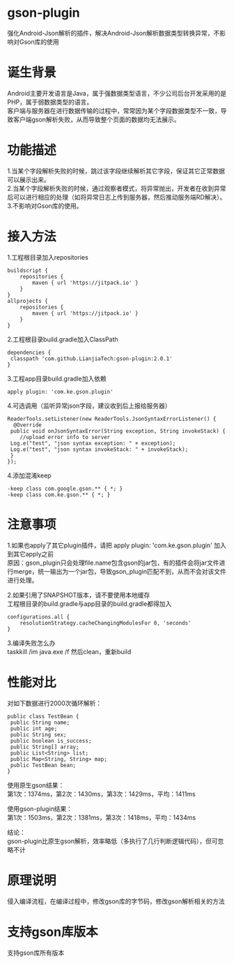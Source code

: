 # gson-plugin
强化Android-Json解析的插件，解决Android-Json解析数据类型转换异常，不影响对Gson库的使用

# 诞生背景
Android主要开发语言是Java，属于强数据类型语言，不少公司后台开发采用的是PHP，属于弱数据类型的语言。  
客户端与服务器在进行数据传输的过程中，常常因为某个字段数据类型不一致，导致客户端gson解析失败，从而导致整个页面的数据均无法展示。

# 功能描述
1.当某个字段解析失败的时候，跳过该字段继续解析其它字段，保证其它正常数据可以展示出来。  
2.当某个字段解析失败的时候，通过观察者模式，将异常抛出，开发者在收到异常后可以进行相应的处理（如将异常日志上传到服务器，然后推动服务端RD解决）。  
3.不影响对Gson库的使用。

# 接入方法
1.工程根目录加入repositories
```
buildscript {
    repositories {
        maven { url 'https://jitpack.io' }
    }
}
allprojects {
    repositories {
        maven { url 'https://jitpack.io' }
    }
}
```
2.工程根目录build.gradle加入ClassPath  
```
dependencies {
 classpath 'com.github.LianjiaTech:gson-plugin:2.0.1'
}
```
3.工程app目录build.gradle加入依赖  
```
apply plugin: 'com.ke.gson.plugin'
```
4.可选调用（监听异常json字段，建议收到后上报给服务器）
```
ReaderTools.setListener(new ReaderTools.JsonSyntaxErrorListener() {
  @Override
 public void onJsonSyntaxError(String exception, String invokeStack) {
    //upload error info to server
 Log.e("test", "json syntax exception: " + exception);
 Log.e("test", "json syntax invokeStack: " + invokeStack);
 }
});
```
4.添加混淆keep
```
-keep class com.google.gson.** { *; }
-keep class com.ke.gson.** { *; }
```
# 注意事项
1.如果也apply了其它plugin插件，请把 apply plugin: 'com.ke.gson.plugin' 加入到其它apply之前  
原因：gson_plugin只会处理file.name包含gson的jar包，有的插件会将jar文件进行merge，统一输出为一个jar包，导致gson_plugin匹配不到，从而不会对该文件进行处理。  

2.如果引用了SNAPSHOT版本，请不要使用本地缓存  
工程根目录的build.gradle与app目录的build.gradle都得加入  
```
configurations.all {
    resolutionStrategy.cacheChangingModulesFor 0, 'seconds'
}
```  

3.编译失败怎么办  
taskkill /im java.exe /f  然后clean，重新build  

# 性能对比  
对如下数据进行2000次循环解析：
```
public class TestBean {
 public String name;
 public int age;
 public String sex;
 public boolean is_success;
 public String[] array;
 public List<String> list;
 public Map<String, String> map;
 public TestBean bean;
}
```
使用原生gson结果：  
第1次：1374ms，第2次：1430ms，第3次：1429ms，平均：1411ms  

使用gson-plugin结果：  
第1次：1503ms，第2次：1381ms，第3次：1418ms，平均：1434ms  

结论：  
gson-plugin比原生gson解析，效率略低（多执行了几行判断逻辑代码），但可忽略不计

# 原理说明
侵入编译流程，在编译过程中，修改gson库的字节码，修改gson解析相关的方法

# 支持gson库版本
支持gson库所有版本
